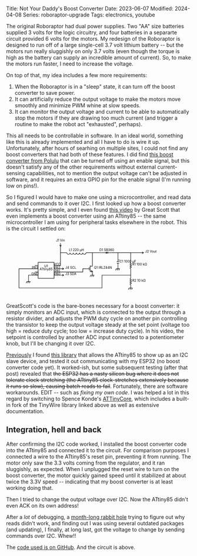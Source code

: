 Title: Not Your Daddy's Boost Converter
Date: 2023-06-07
Modified: 2024-04-08
Series: roboraptor-upgrade
Tags: electronics, youtube

The original Roboraptor had dual power supplies. Two "AA" size batteries supplied 3 volts for the logic circuitry, and four batteries in a separarte circuit provided 6 volts for the motors. My redesign of the Roboraptor is designed to run off of a large single-cell 3.7 volt lithium battery -- but the motors run really sluggishly on only 3.7 volts (even though the torque is high as the battery can supply an incredible amount of current). So, to make the motors run faster, I need to increase the voltage.

<youtube id="NnDvN9RbQGY?si=ahxCAqWVCsQAkOef">

On top of that, my idea includes a few more requirements:

1. When the Roboraptor is in a "sleep" state, it can turn off the boost converter to save power.
2. It can artificially reduce the output voltage to make the motors move smoothly and minimize PWM whine at slow speeds.
3. It can monitor the output voltage and current to be able to automatically stop the motors if they are drawing too much current (and trigger a routine to make the robot act "exhausted", perhaps).

This all needs to be controllable in software. In an ideal world, something like this is already implemented and all I have to do is wire it up. Unfortunately, after hours of searhing on multiple sites, I could not find any boost converters that had both of these features. I did find [this boost converter from Polulu](https://www.pololu.com/product/2890) that can be turned off using an enable signal, but this doesn't satisfy any of the other requirements without external current-sensing capabilities, not to mention the output voltage can't be adjusted in software, and it requires an extra GPIO pin for the enable signal (I'm running low on pins!).

So I figured I would have to make one using a microcontroller, and read data and send commands to it over I2C. I first looked up how a boost converter works. It's pretty simple, and I even found [this video](https://www.youtube.com/watch?v=QnUhjnbZ0T8) by Great Scott that even implements a boost converter using an ATtiny85 -- the same microcontroller I am using for peripheral tasks elsewhere in the robot. This is the circuit I settled on:

<p><svg width="870" height="285" viewBox="-30 -30 870 285" xmlns="http://www.w3.org/2000/svg" class="schemascii"><g class="wire"><polyline points="210,105 225,105 225,15" fill="transparent" stroke-width="2" stroke="black"></polyline><polyline points="255,45 225,45" fill="transparent" stroke-width="2" stroke="black"></polyline></g><g class="wire"><polyline points="375,105 375,45 345,45" fill="transparent" stroke-width="2" stroke="black"></polyline><polyline points="420,45 375,45" fill="transparent" stroke-width="2" stroke="black"></polyline></g><g class="wire"><polyline points="555,90 555,45 465,45" fill="transparent" stroke-width="2" stroke="black"></polyline><polyline points="600,45 555,45" fill="transparent" stroke-width="2" stroke="black"></polyline><polyline points="495,75 495,45" fill="transparent" stroke-width="2" stroke="black"></polyline></g><g class="wire"><polyline points="555,120 555,150 420,150 420,210 30,210 30,120 105,120" fill="transparent" stroke-width="2" stroke="black"></polyline><polyline points="555,165 555,150" fill="transparent" stroke-width="2" stroke="black"></polyline></g><g class="wire"><polyline points="225,120 210,120" fill="transparent" stroke-width="2" stroke="black"></polyline></g><g class="wire"><polyline points="210,135 330,135 330,120 345,120" fill="transparent" stroke-width="2" stroke="black"></polyline></g><g class="wire"><polyline points="75,165 75,150 105,150" fill="transparent" stroke-width="2" stroke="black"></polyline></g><g class="wire"><polyline points="225,150 210,150" fill="transparent" stroke-width="2" stroke="black"></polyline></g><g class="component U"><rect x="120" y="90" width="75" height="75" stroke-width="2" stroke="black" fill="transparent"></rect><polyline points="210,105 195,105" fill="transparent" stroke-width="2" stroke="black"></polyline><polyline points="210,120 195,120" fill="transparent" stroke-width="2" stroke="black"></polyline><polyline points="210,135 195,135" fill="transparent" stroke-width="2" stroke="black"></polyline><polyline points="210,150 195,150" fill="transparent" stroke-width="2" stroke="black"></polyline><polyline points="105,105 120,105" fill="transparent" stroke-width="2" stroke="black"></polyline><polyline points="105,120 120,120" fill="transparent" stroke-width="2" stroke="black"></polyline><polyline points="105,135 120,135" fill="transparent" stroke-width="2" stroke="black"></polyline><polyline points="105,150 120,150" fill="transparent" stroke-width="2" stroke="black"></polyline><text x="157.5" y="127.5" text-anchor="middle" font-size="15" fill="black"><tspan class="part-num">ATtiny85</tspan></text><text x="157.5" y="112.5" text-anchor="middle" font-size="15" fill="black"><tspan class="cmp-id">U1</tspan></text><text x="105" y="105" text-anchor="middle" font-size="15" fill="black" class="pin-label"></text><text x="105" y="120" text-anchor="middle" font-size="15" fill="black" class="pin-label">PB3</text><text x="105" y="135" text-anchor="middle" font-size="15" fill="black" class="pin-label"></text><text x="105" y="150" text-anchor="middle" font-size="15" fill="black" class="pin-label">GND</text><text x="210" y="150" text-anchor="middle" font-size="15" fill="black" class="pin-label">PB0</text><text x="210" y="135" text-anchor="middle" font-size="15" fill="black" class="pin-label">PB1</text><text x="210" y="120" text-anchor="middle" font-size="15" fill="black" class="pin-label">PB2</text><text x="210" y="105" text-anchor="middle" font-size="15" fill="black" class="pin-label">VCC</text></g><g class="component J"><polyline points="225,0 225,15 220.59,8.93" fill="transparent" stroke-width="2" stroke="black"></polyline><polyline points="225,15 229.41,8.93" fill="transparent" stroke-width="2" stroke="black"></polyline><text x="225" y="-7.5" text-anchor="middle" font-size="15" fill="black"><tspan class="cmp-id">J1</tspan> <tspan class="part-num">Vin</tspan></text></g><g class="component L"><path d="M345.0 45.0a1 1 0 01 -15 0.0a1 1 0 01 -15 0.0a1 1 0 01 -15 0.0a1 1 0 01 -15 0.0a1 1 0 01 -15 0.0a1 1 0 01 -15 0" stroke="black" fill="transparent" stroke-width="2"></path><text x="300" y="37.5" text-anchor="middle" font-size="15" fill="black"><tspan class="cmp-id">L1</tspan> <tspan class="cmp-value">220 µH</tspan></text></g><g class="component D"><text x="442.5" y="37.5" text-anchor="middle" font-size="15" fill="black"><tspan class="cmp-id">D1</tspan> <tspan class="part-num">SB360</tspan></text><polyline points="447,49.5 447,40.5" fill="transparent" stroke-width="2" stroke="black"></polyline><polyline points="420,45 447,45" fill="transparent" stroke-width="2" stroke="black"></polyline><polyline points="465,45 438,45" fill="transparent" stroke-width="2" stroke="black"></polyline><polygon points="447,45 438,40.5 438,49.5" fill="black" class="filled"></polygon></g><g class="component J"><polyline points="600,45 615,45 608.93,49.41" fill="transparent" stroke-width="2" stroke="black"></polyline><polyline points="615,45 608.93,40.59" fill="transparent" stroke-width="2" stroke="black"></polyline><text x="622.5" y="45" text-anchor="start" font-size="15" fill="black"><tspan class="cmp-id">J2</tspan> <tspan class="part-num">Vout</tspan></text></g><g class="component C"><polyline points="501,93.75 489,93.75" fill="transparent" stroke-width="2" stroke="black"></polyline><polyline points="501,86.25 489,86.25" fill="transparent" stroke-width="2" stroke="black"></polyline><polyline points="495,105 495,93.75" fill="transparent" stroke-width="2" stroke="black"></polyline><polyline points="495,75 495,86.25" fill="transparent" stroke-width="2" stroke="black"></polyline><g class="plus"><polyline points="498.07,78.75 501.82,78.75" fill="transparent" stroke-width="2" stroke="black"></polyline><polyline points="499.95,80.62 499.95,76.88" fill="transparent" stroke-width="2" stroke="black"></polyline></g><text x="502.5" y="90" text-anchor="start" font-size="15" fill="black"><tspan class="cmp-id">C1</tspan> <tspan class="cmp-value">1000 µF</tspan></text></g><g class="component R"><polyline points="555,90 551.25,93.75 558.75,97.5 551.25,101.25 558.75,105 551.25,108.75 558.75,112.5 551.25,116.25 555,120" fill="transparent" stroke-width="2" stroke="black"></polyline><text x="562.5" y="105" text-anchor="start" font-size="15" fill="black"><tspan class="cmp-id">R1</tspan> <tspan class="cmp-value">100 kΩ</tspan></text></g><g class="component J"><polyline points="225,120 240,120 233.93,124.41" fill="transparent" stroke-width="2" stroke="black"></polyline><polyline points="240,120 233.93,115.59" fill="transparent" stroke-width="2" stroke="black"></polyline><text x="247.5" y="120" text-anchor="start" font-size="15" fill="black"><tspan class="cmp-id">J4</tspan> <tspan class="part-num">SCL</tspan></text></g><g class="component Q"><text x="382.5" y="120" text-anchor="start" font-size="15" fill="black"><tspan class="cmp-id">Q1</tspan> <tspan class="part-num">IRLZ44N</tspan></text><polyline points="360,120 345,120" fill="transparent" stroke-width="2" stroke="black"></polyline><polyline points="360,127.5 360,112.5" fill="transparent" stroke-width="2" stroke="black"></polyline><polyline points="364.5,135 364.5,105" fill="transparent" stroke-width="2" stroke="black"></polyline><polyline points="375,105 375,108 364.5,108" fill="transparent" stroke-width="2" stroke="black"></polyline><polyline points="375,135 375,132 368.93,136.41" fill="transparent" stroke-width="2" stroke="black"></polyline><polyline points="364.5,132 375,132 368.93,127.59" fill="transparent" stroke-width="2" stroke="black"></polyline></g><g class="component G"><polyline points="498.75,127.5 502.5,120 487.5,120 483.75,127.5" fill="transparent" stroke-width="2" stroke="black"></polyline><polyline points="495,105 495,120 491.25,127.5" fill="transparent" stroke-width="2" stroke="black"></polyline></g><g class="component J"><polyline points="225,150 240,150 233.93,154.41" fill="transparent" stroke-width="2" stroke="black"></polyline><polyline points="240,150 233.93,145.59" fill="transparent" stroke-width="2" stroke="black"></polyline><text x="247.5" y="150" text-anchor="start" font-size="15" fill="black"><tspan class="cmp-id">J3</tspan> <tspan class="part-num">SDA</tspan></text></g><g class="component G"><polyline points="378.75,157.5 382.5,150 367.5,150 363.75,157.5" fill="transparent" stroke-width="2" stroke="black"></polyline><polyline points="375,135 375,150 371.25,157.5" fill="transparent" stroke-width="2" stroke="black"></polyline></g><g class="component G"><polyline points="78.75,187.5 82.5,180 67.5,180 63.75,187.5" fill="transparent" stroke-width="2" stroke="black"></polyline><polyline points="75,165 75,180 71.25,187.5" fill="transparent" stroke-width="2" stroke="black"></polyline></g><g class="component R"><polyline points="555,165 551.25,168.75 558.75,172.5 551.25,176.25 558.75,180 551.25,183.75 558.75,187.5 551.25,191.25 555,195" fill="transparent" stroke-width="2" stroke="black"></polyline><text x="562.5" y="180" text-anchor="start" font-size="15" fill="black"><tspan class="cmp-id">R2</tspan> <tspan class="cmp-value">10 kΩ</tspan></text></g><g class="component G"><polyline points="558.75,217.5 562.5,210 547.5,210 543.75,217.5" fill="transparent" stroke-width="2" stroke="black"></polyline><polyline points="555,195 555,210 551.25,217.5" fill="transparent" stroke-width="2" stroke="black"></polyline></g></svg></p>

GreatScott's code is the bare-bones necessary for a boost converter: it simply monitors an ADC input, which is connected to the output through a resistor divider, and adjusts the PWM duty cycle on another pin controlling the transistor to keep the output voltage steady at the set point (voltage too high = reduce duty cycle; too low = increase duty cycle). In his video, the setpoint is controlled by another ADC input connected to a potentiometer knob, but I'll be changing it over I2C.

[Previously]({filename}0035_well_i_got_something.md) I found [this library](https://github.com/rambo/TinyWire) that allows the ATtiny85 to show up as an I2C slave device, and tested it out communicating with my ESP32 (no boost converter code yet). It worked-ish, but some subsequent testing (after that post) revealed that ~~the ESP32 has a nasty silicon bug where it does not tolerate clock stretching (the ATtiny85 clock-stretches extensively because it runs so slow), causing batch reads to fail~~. Fortunately, there are software workarounds. EDIT -- such as *fixing my own code*. I was helped a lot in this regard by switching to Spence Konde's [ATTinyCore](https://github.com/SpenceKonde/ATTinyCore/), which includes a built-in fork of the TinyWire library linked above as well as extensive documentation.

## Integration, hell and back

After confirming the I2C code worked, I installed the boost converter code into the ATtiny85 and connected it to the circuit. For comparison purposes I connected a wire to the ATtiny85's reset pin, preventing it from running. The motor only saw the 3.3 volts coming from the regulator, and it ran sluggishly, as expected. When I unplugged the reset wire to turn on the boost converter, the motor quickly gained speed until it stabilized at about twice the 3.3V speed -- indicating that my boost converter is at least working doing that.

Then I tried to change the output voltage over I2C. Now the ATtiny85 didn't even ACK on its own address!

After a *lot* of debugging, a [month-long rabbit hole](https://github.com/technoblogy/ulisp-esp/issues/75) trying to figure out why reads didn't work, and finding out I was using several outdated packages (and updating), I finally, at long last, got the voltage to change by sending commands over I2C. Whew!!

The [code used is on GitHub](https://github.com/dragoncoder047/super85/tree/master/smartboost). And the circuit is above.
